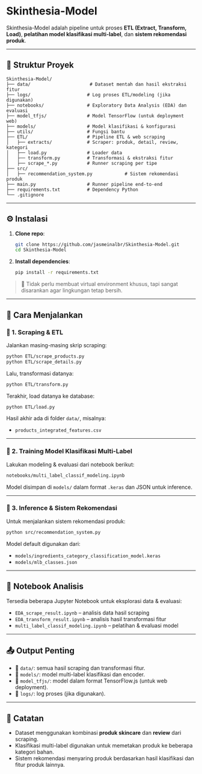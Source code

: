 
# Skinthesia-Model

Skinthesia-Model adalah pipeline untuk proses **ETL (Extract, Transform, Load)**, **pelatihan model klasifikasi multi-label**, dan **sistem rekomendasi produk**.

---

## 📂 Struktur Proyek

```
Skinthesia-Model/
├── data/                      # Dataset mentah dan hasil ekstraksi fitur
├── logs/                     # Log proses ETL/modeling (jika digunakan)
├── notebooks/                # Exploratory Data Analysis (EDA) dan evaluasi
├── model_tfjs/               # Model TensorFlow (untuk deployment web)
├── models/                   # Model klasifikasi & konfigurasi
├── utils/                    # Fungsi bantu
├── ETL/                      # Pipeline ETL & web scraping
│   ├── extracts/             # Scraper: produk, detail, review, kategori
│   ├── load.py               # Loader data
│   ├── transform.py          # Transformasi & ekstraksi fitur
│   ├── scrape_*.py           # Runner scraping per tipe
├── src/
│   ├── recommendation_system.py            # Sistem rekomendasi produk
├── main.py                   # Runner pipeline end-to-end
├── requirements.txt          # Dependency Python
└── .gitignore
```

---

## ⚙️ Instalasi

1. **Clone repo**:
   ```bash
   git clone https://github.com/jasmeinalbr/Skinthesia-Model.git
   cd Skinthesia-Model
   ```

2. **Install dependencies**:
   ```bash
   pip install -r requirements.txt
   ```

> 📌 Tidak perlu membuat virtual environment khusus, tapi sangat disarankan agar lingkungan tetap bersih.

---

## 🚀 Cara Menjalankan

### 🔎 1. Scraping & ETL
Jalankan masing-masing skrip scraping:
```bash
python ETL/scrape_products.py
python ETL/scrape_details.py
```

Lalu, transformasi datanya:
```bash
python ETL/transform.py
```

Terakhir, load datanya ke database:
```bash
python ETL/load.py
```

Hasil akhir ada di folder `data/`, misalnya:
- `products_integrated_features.csv`

---

### 🤖 2. Training Model Klasifikasi Multi-Label

Lakukan modeling & evaluasi dari notebook berikut:
```bash
notebooks/multi_label_classif_modeling.ipynb
```
Model disimpan di `models/` dalam format `.keras` dan JSON untuk inference.

---

### 🎯 3. Inference & Sistem Rekomendasi

Untuk menjalankan sistem rekomendasi produk:
```bash
python src/recommendation_system.py
```

Model default digunakan dari:
- `models/ingredients_category_classification_model.keras`
- `models/mlb_classes.json`

---

## 📒 Notebook Analisis

Tersedia beberapa Jupyter Notebook untuk eksplorasi data & evaluasi:
- `EDA_scrape_result.ipynb` – analisis data hasil scraping
- `EDA_transform_result.ipynb` – analisis hasil transformasi fitur
- `multi_label_classif_modeling.ipynb` – pelatihan & evaluasi model

---

## 📤 Output Penting

- 📁 `data/`: semua hasil scraping dan transformasi fitur.
- 📁 `models/`: model multi-label klasifikasi dan encoder.
- 📁 `model_tfjs/`: model dalam format TensorFlow.js (untuk web deployment).
- 📁 `logs/`: log proses (jika digunakan).

---

## 📌 Catatan

- Dataset menggunakan kombinasi **produk skincare** dan **review** dari scraping.
- Klasifikasi multi-label digunakan untuk memetakan produk ke beberapa kategori bahan.
- Sistem rekomendasi menyaring produk berdasarkan hasil klasifikasi dan fitur produk lainnya.

